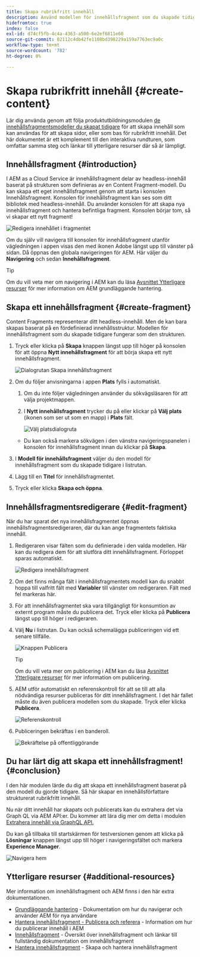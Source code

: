 ```yaml
---
title: Skapa rubrikfritt innehåll
description: Använd modellen för innehållsfragment som du skapade tidigare för att skapa innehåll som kan användas för att skapa sidor, eller som bas för rubrikfritt innehåll.
hidefromtoc: true
index: false
exl-id: d74cf5fb-4c4a-4363-a500-6e2ef6811e60
source-git-commit: 02112c4db42fe1108bd398229a159a7763ec9a0c
workflow-type: tm+mt
source-wordcount: '782'
ht-degree: 0%

---
```


# Skapa rubrikfritt innehåll {#create-content}

Lär dig använda genom att följa produktutbildningsmodulen [de innehållsfragmentsmodeller du skapat tidigare](content-structure.md) för att skapa innehåll som kan användas för att skapa sidor, eller som bas för rubrikfritt innehåll. Det här dokumentet är ett komplement till den interaktiva rundturen, som omfattar samma steg och länkar till ytterligare resurser där så är lämpligt.

## Innehållsfragment {#introduction}

I AEM as a Cloud Service är innehållsfragment delar av headless-innehåll baserat på strukturen som definieras av en Content Fragment-modell. Du kan skapa ett eget innehållsfragment genom att starta i konsolen Innehållsfragment. Konsolen för innehållsfragment kan ses som ditt bibliotek med headless-innehåll. Du använder konsolen för att skapa nya innehållsfragment och hantera befintliga fragment. Konsolen börjar tom, så vi skapar ett nytt fragment!

![Redigera innehållet i fragmentet](assets/create-content/content-fragment-console.png)

Om du själv vill navigera till konsolen för innehållsfragment utanför vägledningen i appen visas den med ikonen Adobe längst upp till vänster på sidan. Då öppnas den globala navigeringen för AEM. Här väljer du **Navigering** och sedan **Innehållsfragment**.

>[!TIP]
>
>Om du vill veta mer om navigering i AEM kan du läsa [Avsnittet Ytterligare resurser](#additional-resources) för mer information om AEM grundläggande hantering.

## Skapa ett innehållsfragment {#create-fragment}

Content Fragments representerar ditt headless-innehåll. Men de kan bara skapas baserat på en fördefinierad innehållsstruktur. Modellen för innehållsfragment som du skapade tidigare fungerar som den strukturen.

1. Tryck eller klicka på **Skapa** knappen längst upp till höger på konsolen för att öppna **Nytt innehållsfragment** för att börja skapa ett nytt innehållsfragment.

   ![Dialogrutan Skapa innehållsfragment](assets/create-content/create-content-fragment.png)

1. Om du följer anvisningarna i appen **Plats** fylls i automatiskt.

   1. Om du inte följer vägledningen använder du sökvägsläsaren för att välja projektmappen.

   1. I **Nytt innehållsfragment** trycker du på eller klickar på **Välj plats** (ikonen som ser ut som en mapp) i **Plats** fält.

      ![Välj platsdialogruta](assets/create-content/choose-location.png)
   * Du kan också markera sökvägen i den vänstra navigeringspanelen i konsolen för innehållsfragment innan du klickar på **Skapa**.


1. I **Modell för innehållsfragment** väljer du den modell för innehållsfragment som du skapade tidigare i listrutan.

1. Lägg till en **Titel** för innehållsfragmentet.

1. Tryck eller klicka **Skapa och öppna**.

## Innehållsfragmentsredigerare {#edit-fragment}

När du har sparat det nya innehållsfragmentet öppnas innehållsfragmentsredigeraren, där du kan ange fragmentets faktiska innehåll.

1. Redigeraren visar fälten som du definierade i den valda modellen. Här kan du redigera dem för att slutföra ditt innehållsfragment. Förloppet sparas automatiskt.

   ![Redigera innehållsfragment](assets/create-content/content-fragment-editor.png)

1. Om det finns många fält i innehållsfragmentets modell kan du snabbt hoppa till valfritt fält med **Variabler** till vänster om redigeraren. Fält med fel markeras här.

1. För att innehållsfragmentet ska vara tillgängligt för konsumtion av externt program måste du publicera det. Tryck eller klicka på **Publicera** längst upp till höger i redigeraren.

1. Välj **Nu** i listrutan. Du kan också schemalägga publiceringen vid ett senare tillfälle.

   ![Knappen Publicera](assets/create-content/publish.png)

   >[!TIP]
   >
   >Om du vill veta mer om publicering i AEM kan du läsa [Avsnittet Ytterligare resurser](#additional-resources) för mer information om publicering.

1. AEM utför automatiskt en referenskontroll för att se till att alla nödvändiga resurser publiceras för ditt innehållsfragment. I det här fallet måste du även publicera modellen som du skapade. Tryck eller klicka **Publicera**.

   ![Referenskontroll](assets/create-content/references.png)

1. Publiceringen bekräftas i en banderoll.

   ![Bekräftelse på offentliggörande](assets/create-content/publish-confirm.png)

## Du har lärt dig att skapa ett innehållsfragment! {#conclusion}

I den här modulen lärde du dig att skapa ett innehållsfragment baserat på den modell du gjorde tidigare. Så här skapar en innehållsförfattare strukturerat rubrikfritt innehåll.

Nu när ditt innehåll har skapats och publicerats kan du extrahera det via Graph QL via AEM API:er. Du kommer att lära dig mer om detta i modulen [Extrahera innehåll via GraphQL API.](extract-content.md)

Du kan gå tillbaka till startskärmen för testversionen genom att klicka på **Lösningar** knappen längst upp till höger i navigeringsfältet och markera **Experience Manager**.

![Navigera hem](assets/create-content/home.png)

## Ytterligare resurser {#additional-resources}

Mer information om innehållsfragment och AEM finns i den här extra dokumentationen.

* [Grundläggande hantering](/help/sites-cloud/authoring/getting-started/basic-handling.md) - Dokumentation om hur du navigerar och använder AEM för nya användare
* [Hantera innehållsfragment - Publicera och referera](/help/assets/content-fragments/content-fragments-managing.md#publishing-and-referencing-a-fragment) - Information om hur du publicerar innehåll i AEM
* [Innehållsfragment](/help/assets/content-fragments/content-fragments.md) - Översikt över innehållsfragment och länkar till fullständig dokumentation om innehållsfragment
* [Hantera innehållsfragment](/help/assets/content-fragments/content-fragments-managing.md) - Skapa och hantera innehållsfragment
